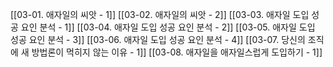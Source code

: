 [[03-01. 애자일의 씨앗 - 1]]
[[03-02. 애자일의 씨앗 - 2]]
[[03-03. 애자일 도입 성공 요인 분석 - 1]]
[[03-04. 애자일 도입 성공 요인 분석 - 2]]
[[03-05. 애자일 도입 성공 요인 분석 - 3]]
[[03-06. 애자일 도입 성공 요인 분석 - 4]]
[[03-07. 당신의 조직에 새 방법론이 먹히지 않는 이유 - 1]]
[[03-08. 애자일을 애자일스럽게 도입하기 - 1]]